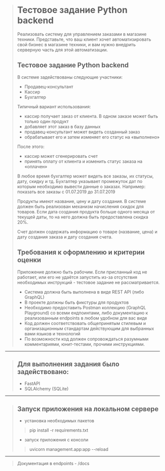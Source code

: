 > # Тестовое задание Python backend
> Реализовать систему для управлением заказами в магазине техники. Представьте, что ваш клиент хочет автоматизировать свой бизнес в магазине техники, и вам нужно внедрить серверную часть для этой автоматизации.
> 
> ## Тестовое задание Python backend
> В системе задействованы следующие участники:
> - Продавец-консультант
> - Кассир
> - Бухгалтер
> 
> Типичный вариант использования:
> - кассир получает заказ от клиента. В одном заказе может быть только один продукт
> - добавляет этот заказ в базу данных
> - продавец-консультант может видеть созданный заказ
> - обрабатывает его и затем изменяет его статус на «выполнено»
> 
> После этого:
> - кассир может сгенерировать счет
> - принять оплату от клиента и изменить статус заказа на «оплачен»
> 
> В любое время бухгалтер может видеть все заказы, их статусы, дату, скидку и тд. Бухгалтер указывает промежуток дат по которым необходимо вывести данные о заказах. Например: показать все заказы с 01.07.2019 до 31.07.2019
> 
> Продукты имеют название, цену и дату создания. В системе должен быть реализован механизм начисления скидок для товаров. Если дата создания продукта больше одного месяца от текущей даты, то на него должна быть предоставлена скидка 20%.
> 
> Счет должен содержать информацию о товаре (название, цена) и дату создания заказа и дату создания счета.
> 
> ## Требования к оформлению и критерии оценки
> Приложение должно быть рабочим. Если присланный код не работает, или его не удаётся запустить из-за отсутствия необходимых инструкций - тестовое задание не рассматривается.
> - Система должна быть выполнена в виде REST API (либо GraphQL)
> - В проекте должны быть фикстуры для продуктов
> - Необходимо предоставить Postman коллекцию (GraphQL Playground) со всеми ендпоинтами, либо документацию к реализованным endpoints в любом удобном для вас виде
> - Код должен соответствовать общепринятым стилевым и организационным стандартам действующим для выбранных вами языков и технологий
> - По возможности код должен сопровождаться разумными комментариями, юнит-тестами, прочими инструкциями.
---
> ## Для выполнения задания было задействовано:
> - FastAPI
> - SQLAlchemy (SQLite)
---
> ## Запуск приложения на локальном сервере
> - установка необходимых пакетов
>> pip install -r requirements.txt
> - запуск приложения с консоли
>> uvicorn management.app:app --reload
---
> Документация в endpoints - /docs
